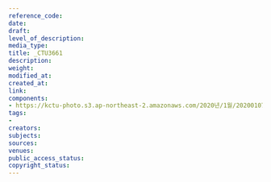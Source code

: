 ```yaml
---
reference_code: 
date: 
draft: 
level_of_description: 
media_type: 
title: _CTU3661
description: 
weight: 
modified_at: 
created_at: 
link: 
components:
- https://kctu-photo.s3.ap-northeast-2.amazonaws.com/2020년/1월/20200107_쌍용차지부+마지막+해고자+46명+사회적+합의에+따른+출근+투쟁/_CTU3661.jpg
tags:
- 
creators: 
subjects: 
sources: 
venues: 
public_access_status: 
copyright_status: 
---
```

